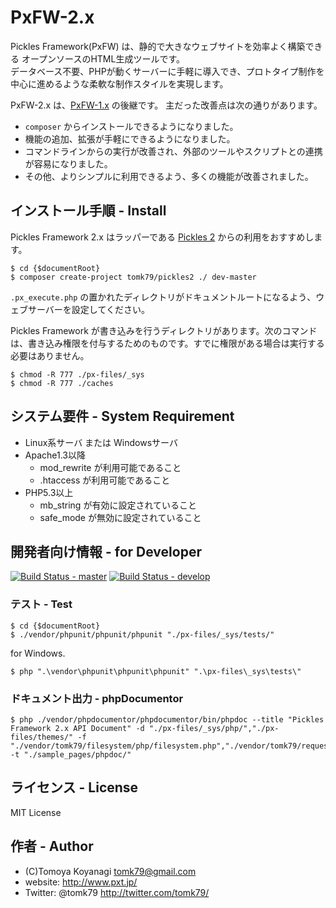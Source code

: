 PxFW-2.x
=========

Pickles Framework(PxFW) は、静的で大きなウェブサイトを効率よく構築できる オープンソースのHTML生成ツールです。<br />
データベース不要、PHPが動くサーバーに手軽に導入でき、プロトタイプ制作を中心に進めるような柔軟な制作スタイルを実現します。

PxFW-2.x は、[PxFW-1.x](https://github.com/tomk79/PxFW-1.x) の後継です。
主だった改善点は次の通りがあります。

- `composer` からインストールできるようになりました。
- 機能の追加、拡張が手軽にできるようになりました。
- コマンドラインからの実行が改善され、外部のツールやスクリプトとの連携が容易になりました。
- その他、よりシンプルに利用できるよう、多くの機能が改善されました。



## インストール手順 - Install


Pickles Framework 2.x はラッパーである [Pickles 2](https://github.com/tomk79/pickles2) からの利用をおすすめします。

```
$ cd {$documentRoot}
$ composer create-project tomk79/pickles2 ./ dev-master
```

`.px_execute.php` の置かれたディレクトリがドキュメントルートになるよう、ウェブサーバーを設定してください。

Pickles Framework が書き込みを行うディレクトリがあります。次のコマンドは、書き込み権限を付与するためのものです。すでに権限がある場合は実行する必要はありません。

```
$ chmod -R 777 ./px-files/_sys
$ chmod -R 777 ./caches
```



## システム要件 - System Requirement

- Linux系サーバ または Windowsサーバ
- Apache1.3以降
  - mod_rewrite が利用可能であること
  - .htaccess が利用可能であること
- PHP5.3以上
  - mb_string が有効に設定されていること
  - safe_mode が無効に設定されていること


## 開発者向け情報 - for Developer

[![Build Status - master](https://secure.travis-ci.org/tomk79/PxFW-2.x.png?branch=master)](https://travis-ci.org/tomk79/PxFW-2.x)
[![Build Status - develop](https://secure.travis-ci.org/tomk79/PxFW-2.x.png?branch=develop)](https://travis-ci.org/tomk79/PxFW-2.x)

### テスト - Test

```
$ cd {$documentRoot}
$ ./vendor/phpunit/phpunit/phpunit "./px-files/_sys/tests/"
```

for Windows.

```
$ php ".\vendor\phpunit\phpunit\phpunit" ".\px-files\_sys\tests\"
```

### ドキュメント出力 - phpDocumentor

```
$ php ./vendor/phpdocumentor/phpdocumentor/bin/phpdoc --title "Pickles Framework 2.x API Document" -d "./px-files/_sys/php/","./px-files/themes/" -f "./vendor/tomk79/filesystem/php/filesystem.php","./vendor/tomk79/request/php/request.php" -t "./sample_pages/phpdoc/"
```



## ライセンス - License

MIT License


## 作者 - Author

- (C)Tomoya Koyanagi <tomk79@gmail.com>
- website: <http://www.pxt.jp/>
- Twitter: @tomk79 <http://twitter.com/tomk79/>


